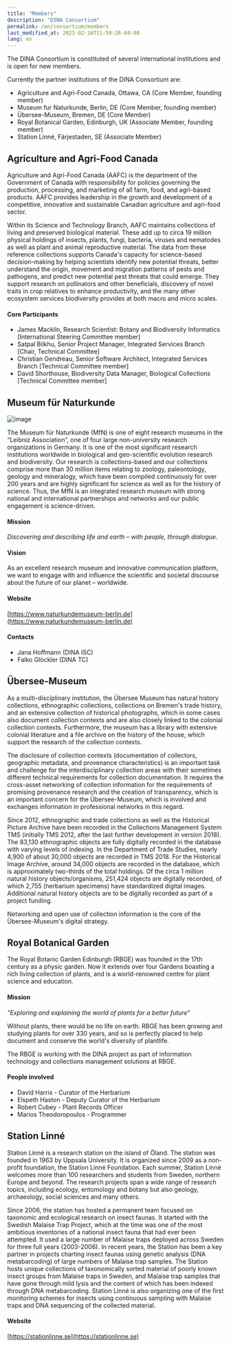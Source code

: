 ```yaml
---
title: "Members"
description: "DINA Consortium"
permalink: /en/consortium/members
last_modified_at: 2023-02-16T11:59:26-04:00
lang: en
---
```


The DINA Consortium is constituted of several international institutions and is open for new members.

Currently the partner institutions of the DINA Consortium are:

- Agriculture and Agri-Food Canada, Ottawa, CA (Core Member, founding member)
- Museum fur Naturkunde, Berlin, DE (Core Member, founding member)
- Übersee-Museum, Bremen, DE (Core Member)
- Royal Botanical Garden, Edinburgh, UK (Associate Member, founding member)
- Station Linné, Färjestaden, SE (Associate Member)

## Agriculture and Agri-Food Canada

Agriculture and Agri-Food Canada (AAFC) is the department of the Government of Canada with responsibility for policies governing the production, processing, and marketing of all farm, food, and agri-based products. AAFC provides leadership in the growth and development of a competitive, innovative and sustainable Canadian agriculture and agri-food sector.

Within its Science and Technology Branch, AAFC maintains collections of living and preserved biological material. These add up to circa 19 million physical holdings of insects, plants, fungi, bacteria, viruses and nematodes as well as plant and animal reproductive material. The data from these reference collections supports Canada's capacity for science-based decision-making by helping scientists identify new potential threats, better understand the origin, movement and migration patterns of pests and pathogens, and predict new potential pest threats that could emerge. They support research on pollinators and other beneficials, discovery of novel traits in crop relatives to enhance productivity, and the many other ecosystem services biodiversity provides at both macro and micro scales.

#### Core Participants

- James Macklin, Research Scientist: Botany and Biodiversity Informatics [International Steering Committee member]
- Satpal Bilkhu, Senior Project Manager, Integrated Services Branch [Chair, Technical Committee]
- Christian Gendreau, Senior Software Architect, Integrated Services Branch [Technical Committee member]
- David Shorthouse, Biodiversity Data Manager, Biological Collections [Technical Committee member]

## Museum für Naturkunde

![image](https://user-images.githubusercontent.com/4136813/221223910-5980fb46-9346-4b26-bd12-b65d035ebffa.png)

The Museum für Naturkunde (MfN) is one of eight research museums in the “Leibniz Association”, one of four large non-university research organizations in Germany. It is one of the most significant research institutions worldwide in biological and geo-scientific evolution research and biodiversity. Our research is collections-based and our collections comprise more than 30 million items relating to zoology, paleontology, geology and mineralogy, which have been compiled continuously for over 200 years and are highly significant for science as well as for the history of science. Thus, the MfN is an integrated research museum with strong national and international partnerships and networks and our public engagement is science-driven.

#### Mission

*Discovering and describing life and earth – with people, through dialogue.*

#### Vision

As an excellent research museum and innovative communication platform, we want to engage with and influence the scientific and societal discourse about the future of our planet – worldwide.

#### Website

[https://www.naturkundemuseum-berlin.de](https://www.naturkundemuseum-berlin.de)

#### Contacts

- Jana Hoffmann (DINA ISC)
- Falko Glöckler (DINA TC)

## Übersee-Museum

As a multi-disciplinary institution, the Übersee Museum has natural history collections, ethnographic collections, collections on Bremen's trade history, and an extensive collection of historical photographs, which in some cases also document collection contexts and are also closely linked to the colonial collection contexts. Furthermore, the museum has a library with extensive colonial literature and a file archive on the history of the house, which support the research of the collection contexts.

The disclosure of collection contexts (documentation of collectors, geographic metadata, and provenance characteristics) is an important task and challenge for the interdisciplinary collection areas with their sometimes different technical requirements for collection documentation. It requires the cross-asset networking of collection information for the requirements of promising provenance research and the creation of transparency, which is an important concern for the Übersee-Museum, which is involved and exchanges information in professional networks in this regard.

Since 2012, ethnographic and trade collections as well as the Historical Picture Archive have been recorded in the Collections Management System TMS (initially TMS 2012, after the last further development in version 2018). The 83,130 ethnographic objects are fully digitally recorded in the database with varying levels of indexing. In the Department of Trade Studies, nearly 4,900 of about 30,000 objects are recorded in TMS 2018. For the Historical Image Archive, around 34,000 objects are recorded in the database, which is approximately two-thirds of the total holdings. Of the circa 1 million natural history objects/organisms, 251,424 objects are digitally recorded, of which 2,755 (herbarium specimens) have standardized digital images. Additional natural history objects are to be digitally recorded as part of a project funding.

Networking and open use of collection information is the core of the Übersee-Museum's digital strategy.

## Royal Botanical Garden

The Royal Botanic Garden Edinburgh (RBGE) was founded in the 17th century as a physic garden. Now it extends over four Gardens boasting a rich living collection of plants, and is a world-renowned centre for plant science and education. 

#### Mission

*"Exploring and explaining the world of plants for a better future"*

Without plants, there would be no life on earth. RBGE has been growing and studying plants for over 330 years, and so is perfectly placed to help document and conserve the world's diversity of plantlife.

The RBGE is working with the DINA project as part of information technology and collections management solutions at RBGE.

#### People involved

- David Harris - Curator of the Herbarium
- Elspeth Haston - Deputy Curator of the Herbarium
- Robert Cubey - Plant Records Officer
- Marios Theodoropoulos - Programmer

## Station Linné

Station Linné is a research station on the island of Öland. The station was founded in 1963 by Uppsala University. It is organized since 2009 as a non-profit foundation, the Station Linné Foundation. Each summer, Station Linné welcomes more than 100 researchers and students from Sweden, northern Europe and beyond. The research projects span a wide range of research topics, including ecology, entomology and botany but also geology, archaeology, social sciences and many others.

Since 2006, the station has hosted a permanent team focused on taxonomic and ecological research on insect faunas. It started with the Swedish Malaise Trap Project, which at the time was one of the most ambitious inventories of a national insect fauna that had ever been attempted. It used a large number of Malaise traps deployed across Sweden for three full years (2003-2006). In recent years, the Station has been a key partner in projects charting insect faunas using genetic analysis (DNA metabarcoding) of large numbers of Malaise trap samples. The Station hosts unique collections of taxonomically sorted material of poorly known insect groups from Malaise traps in Sweden, and Malaise trap samples that have gone through mild lysis and the content of which has been indexed through DNA metabarcoding. Station Linné is also organizing one of the first monitoring schemes for insects using continuous sampling with Malaise traps and DNA sequencing of the collected material.

#### Website

[https://stationlinne.se](https://stationlinne.se)

